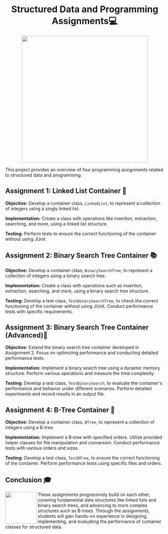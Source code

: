 
<h1 align="center">Structured Data and Programming Assignments💻</h1>
<p align="center">
  <img width="400px" src="https://github.com/AlejandroDavidArzolaSaavedra/Data-Structures/assets/90756437/beb65f8e-9cca-4ee6-a2ac-da2afd63a3a5">
</p>
This project provides an overview of four programming assignments related to structured data and programming.

## Assignment 1: Linked List Container 📝

**Objective:** Develop a container class, `LinkedList`, to represent a collection of integers using a singly linked list.

**Implementation:** Create a class with operations like insertion, extraction, searching, and more, using a linked list structure.

**Testing:** Perform tests to ensure the correct functioning of the container without using JUnit.

## Assignment 2: Binary Search Tree Container 📚

**Objective:** Develop a container class, `BinarySearchTree`, to represent a collection of integers using a binary search tree.

**Implementation:** Create a class with operations such as insertion, extraction, searching, and more, using a binary search tree structure.

**Testing:** Develop a test class, `TestBinarySearchTree`, to check the correct functioning of the container without using JUnit. Conduct performance tests with specific requirements.

## Assignment 3: Binary Search Tree Container (Advanced)🔄

**Objective:** Extend the binary search tree container developed in Assignment 2. Focus on optimizing performance and conducting detailed performance tests.

**Implementation:** Implement a binary search tree using a dynamic memory structure. Perform various operations and measure the time complexity.

**Testing:** Develop a test class, `TestBinarySearch`, to evaluate the container's performance and behavior under different scenarios. Perform detailed experiments and record results in an output file.

## Assignment 4: B-Tree Container 🌳

**Objective:** Develop a container class, `BTree`, to represent a collection of integers using a B-tree.

**Implementation:** Implement a B-tree with specified orders. Utilize provided helper classes for file manipulation and conversion. Conduct performance tests with various orders and sizes.

**Testing:** Develop a test class, `TestBTree`, to ensure the correct functioning of the container. Perform performance tests using specific files and orders.

## Conclusion 🎓

<img align="left" width="100" height="100" src="https://github.com/AlejandroDavidArzolaSaavedra/Kata-Working-With-Sqlite/assets/90756437/f83020eb-76e4-4224-87e4-ae2a2d370b05g">
These assignments progressively build on each other, covering fundamental data structures like linked lists and binary search trees, and advancing to more complex structures such as B-trees. Through the assignments, students will gain hands-on experience in designing, implementing, and evaluating the performance of container classes for structured data.
